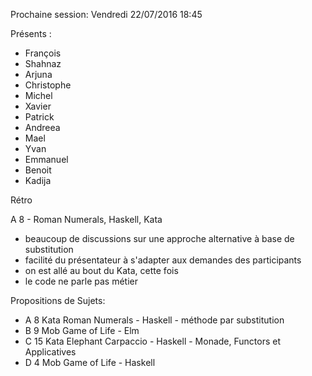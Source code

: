 Prochaine session: Vendredi 22/07/2016 18:45

Présents :
- François
- Shahnaz
- Arjuna
- Christophe
- Michel
- Xavier
- Patrick
- Andreea
- Mael
- Yvan
- Emmanuel
- Benoit
- Kadija

Rétro 

A 8 - Roman Numerals, Haskell, Kata
- beaucoup de discussions sur une approche alternative à base de substitution
- facilité du présentateur à s'adapter aux demandes des participants
- on est allé au bout du Kata, cette fois
- le code ne parle pas métier 


Propositions de Sujets:
- A 8 Kata Roman Numerals - Haskell - méthode par substitution
- B 9 Mob Game of Life - Elm
- C 15 Kata Elephant Carpaccio - Haskell - Monade, Functors et Applicatives
- D 4 Mob Game of Life - Haskell


